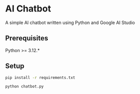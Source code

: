 # AI Chatbot

A simple AI chatbot written using Python and Google AI Studio 

## Prerequisites

Python >= 3.12.*

## Setup

```bash
pip install -r requirements.txt

python chatbot.py
```